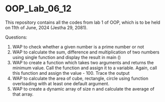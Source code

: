 # OOP_Lab_06_12

This repository contains all the codes from lab 1 of OOP, which is to be held on 11th of June, 2024 (Jestha 29, 2081).

Questions:
1.	WAP to check whether a given number is a prime number or not
2.	WAP to calculate the sum, difference and multiplication of two numbers using single function and display the result in main ()
3.	WAP to create a function which takes two arguments and returns the minimum value. Call the function and assign it to a variable. Again, call this function and assign the value - 100. Trace the output
4.	WAP to calculate the area of cube, rectangle, circle using function overloading with at least one default argument.
5.	WAP to create a dynamic array of size n and calculate the average of that array.

